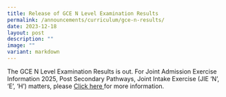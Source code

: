 ```yaml
---
title: Release of GCE N Level Examination Results
permalink: /announcements/curriculum/gce-n-results/
date: 2023-12-18
layout: post
description: ""
image: ""
variant: markdown
---
```

The GCE N Level Examination Results is out. For Joint Admission Exercise Information 2025,
Post Secondary Pathways, 
Joint Intake Exercise (JIE ‘N’, ‘E’, ‘H’) matters, please [Click here  ](/files/National%20Exams/Release_of_GCE_N_Level_Results_2024__Sch_Webpg_16_Dec_.pdf) for more information.